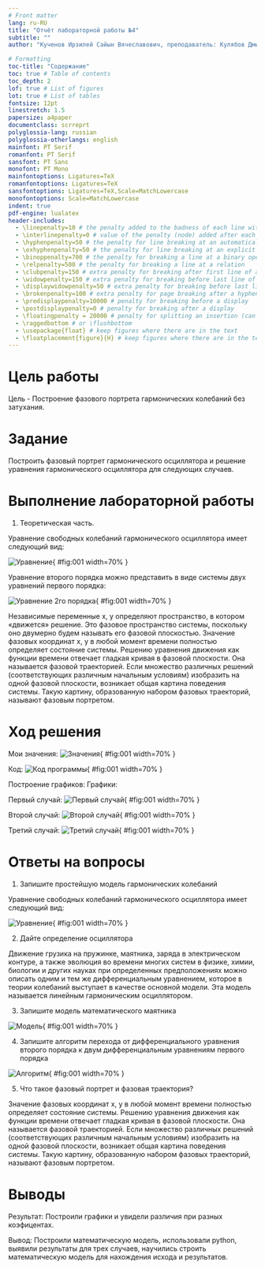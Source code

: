 ```yaml
---
# Front matter
lang: ru-RU
title: "Отчёт лабораторной работы №4"
subtitle: ""
author: "Кученов Ирзилей Сайын Вячеславович, преподаватель: Кулябов Дмитрий Сергеевич"

# Formatting
toc-title: "Содержание"
toc: true # Table of contents
toc_depth: 2
lof: true # List of figures
lot: true # List of tables
fontsize: 12pt
linestretch: 1.5
papersize: a4paper
documentclass: scrreprt
polyglossia-lang: russian
polyglossia-otherlangs: english
mainfont: PT Serif
romanfont: PT Serif
sansfont: PT Sans
monofont: PT Mono
mainfontoptions: Ligatures=TeX
romanfontoptions: Ligatures=TeX
sansfontoptions: Ligatures=TeX,Scale=MatchLowercase
monofontoptions: Scale=MatchLowercase
indent: true
pdf-engine: lualatex
header-includes:
  - \linepenalty=10 # the penalty added to the badness of each line within a paragraph (no associated penalty node) Increasing the value makes tex try to have fewer lines in the paragraph.
  - \interlinepenalty=0 # value of the penalty (node) added after each line of a paragraph.
  - \hyphenpenalty=50 # the penalty for line breaking at an automatically inserted hyphen
  - \exhyphenpenalty=50 # the penalty for line breaking at an explicit hyphen
  - \binoppenalty=700 # the penalty for breaking a line at a binary operator
  - \relpenalty=500 # the penalty for breaking a line at a relation
  - \clubpenalty=150 # extra penalty for breaking after first line of a paragraph
  - \widowpenalty=150 # extra penalty for breaking before last line of a paragraph
  - \displaywidowpenalty=50 # extra penalty for breaking before last line before a display math
  - \brokenpenalty=100 # extra penalty for page breaking after a hyphenated line
  - \predisplaypenalty=10000 # penalty for breaking before a display
  - \postdisplaypenalty=0 # penalty for breaking after a display
  - \floatingpenalty = 20000 # penalty for splitting an insertion (can only be split footnote in standard LaTeX)
  - \raggedbottom # or \flushbottom
  - \usepackage{float} # keep figures where there are in the text
  - \floatplacement{figure}{H} # keep figures where there are in the text
---
```


# Цель работы

Цель - Построение фазового портрета гармонических колебаний без затухания.

# Задание

Построить фазовый портрет гармонического осциллятора и решение уравнения
гармонического осциллятора для следующих случаев.

# Выполнение лабораторной работы

1. Теоретическая часть.

Уравнение свободных колебаний гармонического осциллятора имеет
следующий вид:

![Уравнение](image/equation.jpg){ #fig:001 width=70% }

Уравнение второго порядка можно представить в виде системы двух
уравнений первого порядка:

![Уравнение 2го порядка](image/equation_2nd_order.jpg){ #fig:001 width=70% }

Независимые переменные x, y определяют пространство, в котором «движется» решение. Это фазовое пространство системы, поскольку оно двумерно будем называть его фазовой плоскостью. Значение фазовых координат x, y в любой момент времени полностью определяет состояние системы. Решению уравнения движения как функции времени отвечает гладкая кривая в фазовой плоскости. Она называется фазовой траекторией. Если множество различных решений (соответствующих различным начальным условиям) изобразить на одной фазовой плоскости, возникает общая картина поведения системы. Такую картину, образованную набором фазовых траекторий, называют фазовым портретом.

# Ход решения

Мои значения:
![Значения](image/values.jpg){ #fig:001 width=70% }

Код:
![Код программы](image/code.jpg){ #fig:001 width=70% }

Построение графиков:
Графики:

Первый случай:
![Первый случай](image/1st_graph.jpg){ #fig:001 width=70% }

Второй случай:
![Второй случай](image/2nd_graph.jpg){ #fig:001 width=70% }

Третий случай:
![Третий случай](image/3rd_graph.jpg){ #fig:001 width=70% }

# Ответы на вопросы

1. Запишите простейшую модель гармонических колебаний

Уравнение свободных колебаний гармонического осциллятора имеет
следующий вид:

![Уравнение](image/equation.jpg){ #fig:001 width=70% }

2. Дайте определение осциллятора

Движение грузика на пружинке, маятника, заряда в электрическом контуре, а также эволюция во времени многих систем в физике, химии, биологии и других науках при определенных предположениях можно описать одним и тем же дифференциальным уравнением, которое в теории колебаний выступает в качестве основной модели. Эта модель называется линейным гармоническим осциллятором.

3. Запишите модель математического маятника

![Модель](image/model.jpg){ #fig:001 width=70% }

4. Запишите алгоритм перехода от дифференциального уравнения второго порядка к двум дифференциальным уравнениям первого порядка

![Алгоритм](image/algorythm.jpg){ #fig:001 width=70% }

5. Что такое фазовый портрет и фазовая траектория?

Значение фазовых координат x, y в любой момент времени полностью
определяет состояние системы. Решению уравнения движения как функции
времени отвечает гладкая кривая в фазовой плоскости. Она называется фазовой траекторией. Если множество различных решений (соответствующих различным начальным условиям) изобразить на одной фазовой плоскости, возникает общая картина поведения системы. Такую картину, образованную набором фазовых траекторий, называют фазовым портретом.

# Выводы
Результат: Построили графики и увидели различия при разных коэфицентах.

Вывод: Построили математическую модель, использовали python, выявили результаты для трех случаев, научились строить математическую модель для нахождения исхода и результатов.
